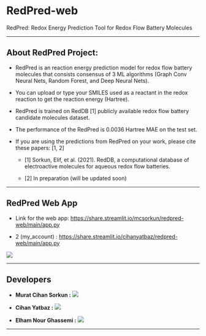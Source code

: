 # RedPred-web
RedPred: Redox Energy Prediction Tool for Redox Flow Battery Molecules

------------------------------------------

## About RedPred Project:

* RedPred is an reaction energy prediction model for redox flow battery molecules that consists consensus of 3 ML algorithms (Graph Conv Neural Nets, Random Forest, and Deep Neural Nets). 

* You can upload or type your SMILES used as a reactant in the redox reaction to get the reaction energy (Hartree).

* RedPred is trained on RedDB [1] publicly available redox flow battery candidate molecules dataset.

* The performance of the RedPred is 0.0036 Hartree MAE on the test set.

* If you are using the predictions from RedPred on your work, please cite these papers: [1, 2] 

  * [1] Sorkun, Elif, et al. (2021). RedDB, a computational database of electroactive molecules for aqueous redox flow batteries.

  * [2] In preparation (will be updated soon)


------------------------------------------

## RedPred Web App

* Link for the web app: https://share.streamlit.io/mcsorkun/redpred-web/main/app.py

* 2 (my_account) : https://share.streamlit.io/cihanyatbaz/redpred-web/main/app.py  

![](redpred_app.gif)

------------------------------------------

## Developers

* **Murat Cihan Sorkun :** [![](https://img.shields.io/badge/LinkedIn-%230077B5.svg?&style=flat&logo=linkedin&logoColor=white)](https://www.linkedin.com/in/murat-cihan-sorkun/) 

* **Cihan Yatbaz :** [![](https://img.shields.io/badge/LinkedIn-%230077B5.svg?&style=flat&logo=linkedin&logoColor=white)](https://www.linkedin.com/in/cihanyatbaz/) 

* **Elham Nour Ghassemi :** [![](https://img.shields.io/badge/LinkedIn-%230077B5.svg?&style=flat&logo=linkedin&logoColor=white)](https://www.linkedin.com/in/elhamnourghassemi/)
      


------------------------------------------


